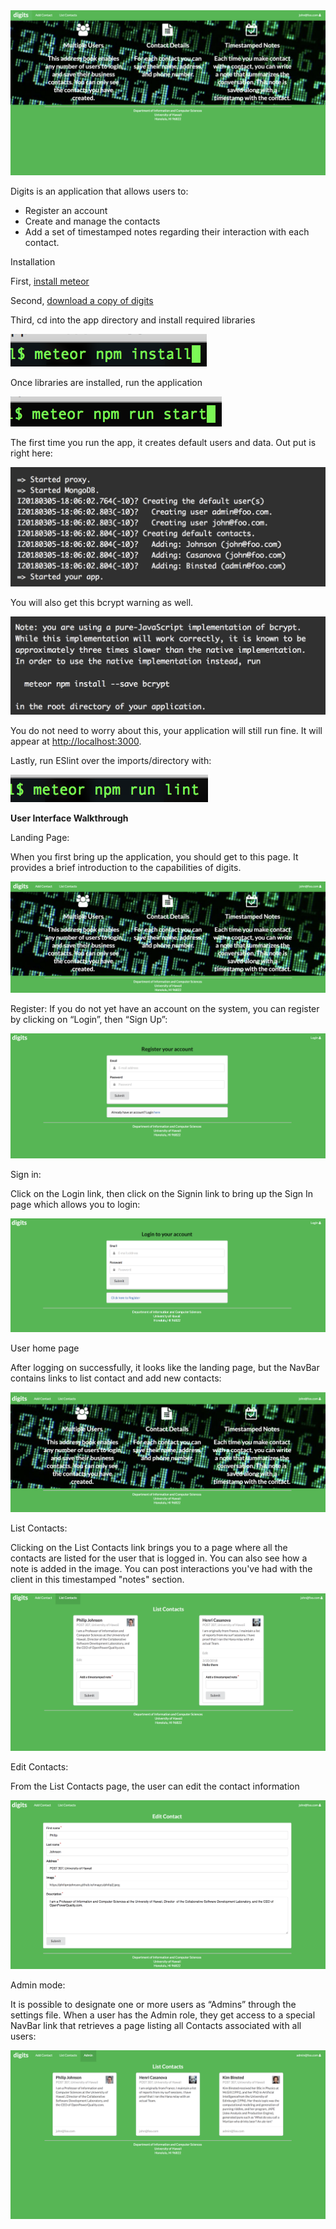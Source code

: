 
<img src="doc/landing.png">

Digits is an application that allows users to: 

- Register an account 
- Create and manage the contacts
- Add a set of timestamped notes regarding their interaction with each contact.

Installation

First, [install meteor](https://www.meteor.com/install)

Second, [download a copy of digits](https://github.com/sethak/digits)

Third, cd into the app directory and install required libraries

<img src="doc/meteornpminstall.png">

Once libraries are installed, run the application 

<img src="doc/meteornpmrunstart.png">

The first time you run the app, it creates default users and data. Out put is right here:

<img src="doc/results.png">

You will also get this bcrypt warning as well. 

<img src="doc/warning.png">

You do not need to worry about this, your application will still run fine. It will appear at [http://localhost:3000](http://localhost:3000/). 

Lastly, run ESlint over the imports/directory with: 

<img src="doc/lint.png">

**User Interface Walkthrough**

Landing Page:

When you first bring up the application, you should get to this page. It provides a brief introduction to the capabilities of digits. 

<img src="doc/landingpage.png">

Register:
If you do not yet have an account on the system, you can register by clicking on “Login”, then “Sign Up”:

<img src="doc/Register.png">

Sign in:

Click on the Login link, then click on the Signin link to bring up the Sign In page which allows you to login:

<img src="doc/Signin.png">

User home page

After logging on successfully, it looks like the landing page, but the NavBar contains links to list contact and add new contacts:

<img src="doc/userhomepage.png">

List Contacts:

Clicking on the List Contacts link brings you to a page where all the contacts are listed for the user that is logged in. You can also see how a note is added in the image. You can post interactions you've had with the client in this timestamped "notes" section. 
 
<img src="doc/listcontacts.png">

Edit Contacts: 

From the List Contacts page, the user can edit the contact information

<img src="doc/editcontacts.png">

Admin mode:

It is possible to designate one or more users as “Admins” through the settings file. When a user has the Admin role, they get access to a special NavBar link that retrieves a page listing all Contacts associated with all users:

<img src="doc/admin.png">






